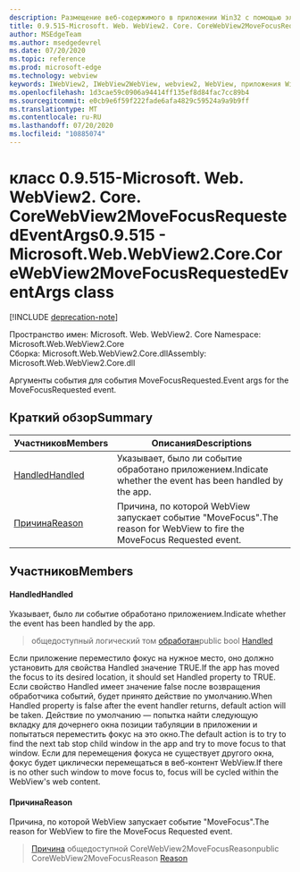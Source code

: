 ```yaml
---
description: Размещение веб-содержимого в приложении Win32 с помощью элемента управления Microsoft Edge WebView2
title: 0.9.515-Microsoft. Web. WebView2. Core. CoreWebView2MoveFocusRequestedEventArgs
author: MSEdgeTeam
ms.author: msedgedevrel
ms.date: 07/20/2020
ms.topic: reference
ms.prod: microsoft-edge
ms.technology: webview
keywords: IWebView2, IWebView2WebView, webview2, WebView, приложения Win32, Win32, EDGE, ICoreWebView2, ICoreWebView2Controller, элемент управления "веб-браузер", HTML Edge
ms.openlocfilehash: 1d3cae59c0906a94414ff135ef8d84fac7cc89b4
ms.sourcegitcommit: e0cb9e6f59f222fade6afa4829c59524a9a9b9ff
ms.translationtype: MT
ms.contentlocale: ru-RU
ms.lasthandoff: 07/20/2020
ms.locfileid: "10885074"
---
```

# <span data-ttu-id="d717f-104">класс 0.9.515-Microsoft. Web. WebView2. Core. CoreWebView2MoveFocusRequestedEventArgs</span><span class="sxs-lookup"><span data-stu-id="d717f-104">0.9.515 - Microsoft.Web.WebView2.Core.CoreWebView2MoveFocusRequestedEventArgs class</span></span> 

[!INCLUDE [deprecation-note](../../includes/deprecation-note.md)]

<span data-ttu-id="d717f-105">Пространство имен: Microsoft. Web. WebView2. Core </span><span class="sxs-lookup"><span data-stu-id="d717f-105">Namespace: Microsoft.Web.WebView2.Core</span></span>\
<span data-ttu-id="d717f-106">Сборка: Microsoft.Web.WebView2.Core.dll</span><span class="sxs-lookup"><span data-stu-id="d717f-106">Assembly: Microsoft.Web.WebView2.Core.dll</span></span>

<span data-ttu-id="d717f-107">Аргументы события для события MoveFocusRequested.</span><span class="sxs-lookup"><span data-stu-id="d717f-107">Event args for the MoveFocusRequested event.</span></span>

## <span data-ttu-id="d717f-108">Краткий обзор</span><span class="sxs-lookup"><span data-stu-id="d717f-108">Summary</span></span>

 <span data-ttu-id="d717f-109">Участников</span><span class="sxs-lookup"><span data-stu-id="d717f-109">Members</span></span>                        | <span data-ttu-id="d717f-110">Описания</span><span class="sxs-lookup"><span data-stu-id="d717f-110">Descriptions</span></span>
--------------------------------|---------------------------------------------
[<span data-ttu-id="d717f-111">Handled</span><span class="sxs-lookup"><span data-stu-id="d717f-111">Handled</span></span>](#handled) | <span data-ttu-id="d717f-112">Указывает, было ли событие обработано приложением.</span><span class="sxs-lookup"><span data-stu-id="d717f-112">Indicate whether the event has been handled by the app.</span></span>
[<span data-ttu-id="d717f-113">Причина</span><span class="sxs-lookup"><span data-stu-id="d717f-113">Reason</span></span>](#reason) | <span data-ttu-id="d717f-114">Причина, по которой WebView запускает событие "MoveFocus".</span><span class="sxs-lookup"><span data-stu-id="d717f-114">The reason for WebView to fire the MoveFocus Requested event.</span></span>

## <span data-ttu-id="d717f-115">Участников</span><span class="sxs-lookup"><span data-stu-id="d717f-115">Members</span></span>

#### <span data-ttu-id="d717f-116">Handled</span><span class="sxs-lookup"><span data-stu-id="d717f-116">Handled</span></span> 

<span data-ttu-id="d717f-117">Указывает, было ли событие обработано приложением.</span><span class="sxs-lookup"><span data-stu-id="d717f-117">Indicate whether the event has been handled by the app.</span></span>

> <span data-ttu-id="d717f-118">общедоступный логический том [обработан](#handled)</span><span class="sxs-lookup"><span data-stu-id="d717f-118">public bool [Handled](#handled)</span></span>

<span data-ttu-id="d717f-119">Если приложение переместило фокус на нужное место, оно должно установить для свойства Handled значение TRUE.</span><span class="sxs-lookup"><span data-stu-id="d717f-119">If the app has moved the focus to its desired location, it should set Handled property to TRUE.</span></span> <span data-ttu-id="d717f-120">Если свойство Handled имеет значение false после возвращения обработчика событий, будет принято действие по умолчанию.</span><span class="sxs-lookup"><span data-stu-id="d717f-120">When Handled property is false after the event handler returns, default action will be taken.</span></span> <span data-ttu-id="d717f-121">Действие по умолчанию — попытка найти следующую вкладку для дочернего окна позиции табуляции в приложении и попытаться переместить фокус на это окно.</span><span class="sxs-lookup"><span data-stu-id="d717f-121">The default action is to try to find the next tab stop child window in the app and try to move focus to that window.</span></span> <span data-ttu-id="d717f-122">Если для перемещения фокуса не существует другого окна, фокус будет циклически перемещаться в веб-контент WebView.</span><span class="sxs-lookup"><span data-stu-id="d717f-122">If there is no other such window to move focus to, focus will be cycled within the WebView's web content.</span></span>

#### <span data-ttu-id="d717f-123">Причина</span><span class="sxs-lookup"><span data-stu-id="d717f-123">Reason</span></span> 

<span data-ttu-id="d717f-124">Причина, по которой WebView запускает событие "MoveFocus".</span><span class="sxs-lookup"><span data-stu-id="d717f-124">The reason for WebView to fire the MoveFocus Requested event.</span></span>

> <span data-ttu-id="d717f-125">[Причина](#reason) общедоступной CoreWebView2MoveFocusReason</span><span class="sxs-lookup"><span data-stu-id="d717f-125">public CoreWebView2MoveFocusReason [Reason](#reason)</span></span>

